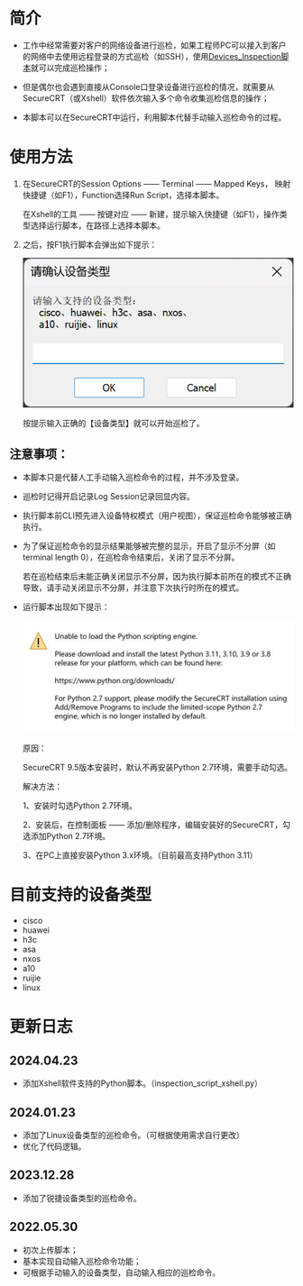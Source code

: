 ﻿# 简介

- 工作中经常需要对客户的网络设备进行巡检，如果工程师PC可以接入到客户的网络中去使用远程登录的方式巡检（如SSH），使用[Devices_Inspection脚本](https://github.com/icefire-ken/Devices_Inspection)就可以完成巡检操作；

- 但是偶尔也会遇到直接从Console口登录设备进行巡检的情况，就需要从SecureCRT（或Xshell）软件依次输入多个命令收集巡检信息的操作；

- 本脚本可以在SecureCRT中运行，利用脚本代替手动输入巡检命令的过程。 

# 使用方法

1. 在SecureCRT的Session Options —— Terminal —— Mapped Keys， 映射快捷键（如F1），Function选择Run Script，选择本脚本。

   在Xshell的工具 —— 按键对应 —— 新建，提示输入快捷键（如F1），操作类型选择运行脚本，在路径上选择本脚本。

2. 之后，按F1执行脚本会弹出如下提示：

   ![device_types.png](https://github.com/icefire-ken/securecrt_script/blob/master/images/device_types.png)

   按提示输入正确的【设备类型】就可以开始巡检了。

## 注意事项：

- 本脚本只是代替人工手动输入巡检命令的过程，并不涉及登录。

- 巡检时记得开启记录Log Session记录回显内容。

- 执行脚本前CLI预先进入设备特权模式（用户视图），保证巡检命令能够被正确执行。

- 为了保证巡检命令的显示结果能够被完整的显示，开启了显示不分屏（如terminal length 0），在巡检命令结束后，关闭了显示不分屏。

  若在巡检结束后未能正确关闭显示不分屏，因为执行脚本前所在的模式不正确导致，请手动关闭显示不分屏，并注意下次执行时所在的模式。

- 运行脚本出现如下提示：
  
  ![crt95.png](https://github.com/icefire-ken/securecrt_script/blob/master/images/crt95.png)
  
  原因：

  SecureCRT 9.5版本安装时，默认不再安装Python 2.7环境，需要手动勾选。
  
  解决方法：

  1、安装时勾选Python 2.7环境。

  2、安装后，在控制面板 —— 添加/删除程序，编辑安装好的SecureCRT，勾选添加Python 2.7环境。

  3、在PC上直接安装Python 3.x环境。（目前最高支持Python 3.11）

# 目前支持的设备类型

- cisco
- huawei
- h3c
- asa
- nxos
- a10
- ruijie
- linux

# 更新日志

## 2024.04.23

- 添加Xshell软件支持的Python脚本。（inspection_script_xshell.py）

## 2024.01.23

- 添加了Linux设备类型的巡检命令。（可根据使用需求自行更改）
- 优化了代码逻辑。

## 2023.12.28

- 添加了锐捷设备类型的巡检命令。

## 2022.05.30

- 初次上传脚本；
- 基本实现自动输入巡检命令功能；
- 可根据手动输入的设备类型，自动输入相应的巡检命令。
